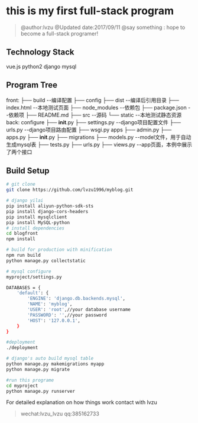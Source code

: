 # this is my first full-stack program

>@author:lvzu
>@Updated date:2017/09/11
>@say something : hope to become a full-stack programer!

## Technology Stack

vue.js python2 django mysql

## Program Tree
front:
├── build --编译配置
├── config
├── dist  --编译后引用目录
├── index.html  --本地测试页面
├── node_modules  --依赖包
├── package.json  --依赖项
├── README.md
├── src  --源码
└── static  --本地测试静态资源
back:
configure
├── __init__.py
├── settings.py  --django项目配置文件
├── urls.py  --django项目路由配置
├── wsgi.py
apps
├── admin.py
├── apps.py
├── __init__.py
├── migrations
├── models.py  --model文件，用于自动生成mysql表
├── tests.py
├── urls.py
├── views.py  --app页面，本例中展示了两个接口


## Build Setup

``` bash
# git clone
git clone https://github.com/lvzu1996/myblog.git

# django yilai
pip install aliyun-python-sdk-sts
pip install django-cors-headers
pip install mysqlclient
pip install MySQL-python
# install dependencies
cd blogfront
npm install

# build for production with minification
npm run build
python manage.py collectstatic

# mysql configure
myproject/settings.py

DATABASES = {
    'default': {
        'ENGINE': 'django.db.backends.mysql',
        'NAME': 'myblog',
        'USER': 'root',//your database username
        'PASSWORD': '',//your password
        'HOST': '127.0.0.1',
    }
}

#deployment
./deployment

# django's auto build mysql table
python manage.py makemigrations myapp
python manage.py migrate

#run this programe
cd myproject
python manage.py runserver
```

For detailed explanation on how things work
contact with lvzu
>wechat:lvzu_lvzu
qq:385162733
